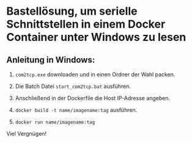 # Bastellösung, um serielle Schnittstellen in einem Docker Container unter Windows zu lesen

## Anleitung in Windows:

1. `com2tcp.exe` downloaden und in einen Ordner der Wahl packen.

2. Die Batch Datei `start_com2tcp.bat` ausführen.

3. Anschließend in der Dockerfile die Host IP-Adresse angeben.

4. `docker build -t name/imagename:tag` ausführen.

5. `docker run name/imagename:tag`

Viel Vergnügen!